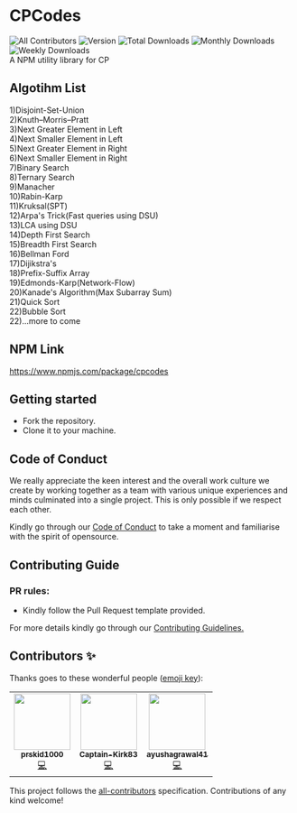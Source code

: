 # CPCodes
![All Contributors](https://img.shields.io/badge/all_contributors-3-orange.svg?style=flat-square)
![Version](https://img.shields.io/npm/v/cpcodes)
![Total Downloads](https://img.shields.io/npm/dt/cpcodes)
![Monthly Downloads](https://img.shields.io/npm/dm/cpcodes)
![Weekly Downloads](https://img.shields.io/npm/dw/cpcodes)
<br>A NPM utility library for CP


## Algotihm List

1)Disjoint-Set-Union<br>
2)Knuth–Morris–Pratt<br>
3)Next Greater Element in Left<br>
4)Next Smaller Element in Left<br>
5)Next Greater Element in Right<br>
6)Next Smaller Element in Right<br>
7)Binary Search<br>
8)Ternary Search<br>
9)Manacher<br>
10)Rabin-Karp<br>
11)Kruksal(SPT)<br>
12)Arpa's Trick(Fast queries using DSU)<br>
13)LCA using DSU<br>
14)Depth First Search<br>
15)Breadth First Search<br>
16)Bellman Ford<br>
17)Dijikstra's<br>
18)Prefix-Suffix Array<br>
19)Edmonds-Karp(Network-Flow)<br>
20)Kanade's Algorithm(Max Subarray Sum)<br>
21)Quick Sort<br>
22)Bubble Sort<br>
22)...more to come<br>

## NPM Link
https://www.npmjs.com/package/cpcodes


## Getting started

- Fork the repository.
- Clone it to your machine.

## Code of Conduct

We really appreciate the keen interest and the overall work culture we create by
working together as a team with various unique experiences and minds culminated
into a single project. This is only possible if we respect each other.

Kindly go through our
[Code of Conduct](https://github.com/prskid1000/Template/blob/main/.github/CODE_OF_CONDUCT_TEMPLATE/CODE_OF_CONDUCT.md)
to take a moment and familiarise with the spirit of opensource.

## Contributing Guide

### PR rules:
- Kindly follow the Pull Request template provided.

For more details kindly go through our
[Contributing Guidelines.](https://github.com/prskid1000/Template/blob/main/.github/CONTRIBUTING_TEMPLATE/CONTRIBUTING.md)

## Contributors ✨

Thanks goes to these wonderful people ([emoji key](https://allcontributors.org/docs/en/emoji-key)):

<!-- ALL-CONTRIBUTORS-LIST:START - Do not remove or modify this section -->
<!-- prettier-ignore-start -->
<!-- markdownlint-disable -->
<table>
  <tr>
    <td align="center"><a href="http://biograph.dx.am/"><img src="https://avatars0.githubusercontent.com/prskid1000" width="100px;" alt=""/><br /><sub><b>prskid1000</b></sub></a><br /><a href="https://github.com/prskid1000/CPMath/commits?author=prskid1000" title="Code">💻</a></td>
    <td align="center"><a href="https://github.com/Captain-Kirk83"><img src="https://avatars0.githubusercontent.com/Captain-Kirk83" width="100px;" alt=""/><br /><sub><b>Captain-Kirk83</b></sub></a><br /><a href="https://github.com/Captain-Kirk83/CPMath/commits?author=Captain-Kirk83" title="Code">💻</a></td>
    <td align="center"><a href="https://github.com/ayushagrawal41"><img src="https://avatars0.githubusercontent.com/ayushagrawal41" width="100px;" alt=""/><br /><sub><b>ayushagrawal41</b></sub></a><br /><a href="https://github.com/ayushagrawal41/CPMath/commits?author=ayushagrawal41" title="Code">💻</a></td>
  </tr>
</table>

<!-- markdownlint-enable -->
<!-- prettier-ignore-end -->
<!-- ALL-CONTRIBUTORS-LIST:END -->

This project follows the [all-contributors](https://github.com/all-contributors/all-contributors) specification. Contributions of any kind welcome!

